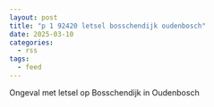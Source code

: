 ```yaml
---
layout: post
title: "p 1 92420 letsel bosschendijk oudenbosch"
date: 2025-03-10
categories: 
  - rss
tags: 
  - feed
---
```


Ongeval met letsel op Bosschendijk in Oudenbosch
